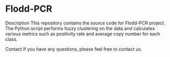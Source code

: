 # Flodd-PCR

Description This repository contains the source code for Flodd-PCR project. The Python script performs fuzzy clustering on the data and calculates various metrics such as positivity rate and average copy number for each class. 

  Contact If you have any questions, please feel free to contact us.
